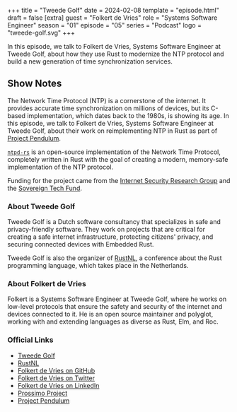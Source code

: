 +++
title = "Tweede Golf"
date = 2024-02-08
template = "episode.html"
draft = false
[extra]
guest = "Folkert de Vries"
role = "Systems Software Engineer"
season = "01"
episode = "05"
series = "Podcast"
logo = "tweede-golf.svg"
+++

In this episode, we talk to Folkert de Vries, Systems Software Engineer at Tweede Golf, about how they use Rust to modernize the NTP protocol and build a new generation of time synchronization services.

<!-- more -->

## Show Notes

The Network Time Protocol (NTP) is a cornerstone of the internet.
It provides accurate time synchronization on millions of devices, but its
C-based implementation, which dates back to the
1980s, is showing its age. In this episode, we talk to Folkert de Vries, Systems
Software Engineer at Tweede Golf, about their work on reimplementing NTP in Rust
as part of [Project Pendulum](https://tweedegolf.nl/en/pendulum).


[`ntpd-rs`](https://github.com/pendulum-project/ntpd-rs) is an open-source
implementation of the Network Time Protocol, completely written in Rust with the
goal of creating a modern, memory-safe implementation of the NTP protocol.

Funding for the project came from the [Internet Security Research
Group](https://www.abetterinternet.org/) and the [Sovereign Tech
Fund](https://www.sovereigntechfund.de/).

### About Tweede Golf

Tweede Golf is a Dutch software consultancy that specializes in safe and
privacy-friendly software. They work on projects that are critical for creating
a safe internet infrastructure, protecting citizens' privacy, and securing
connected devices with Embedded Rust.

Tweede Golf is also the organizer of [RustNL](https://2024.rustnl.org/), a
conference about the Rust programming language, which takes place in the
Netherlands.

### About Folkert de Vries

Folkert is a Systems Software Engineer at Tweede Golf, where he works on
low-level protocols that ensure the safety and security of the internet
and devices connected to it. He is an open source maintainer and polyglot,
working with and extending languages as diverse as Rust, Elm, and Roc.

### Official Links

- [Tweede Golf](https://tweedegolf.nl/)
- [RustNL](https://rustnl.org/)
- [Folkert de Vries on GitHub](https://github.com/folkertdev)
- [Folkert de Vries on Twitter](https://twitter.com/flokkievids)
- [Folkert de Vries on LinkedIn](https://www.linkedin.com/in/folkert-de-vries-24ab691b7/)
- [Prossimo Project](https://www.memorysafety.org/)
- [Project Pendulum](https://tweedegolf.nl/en/pendulum)